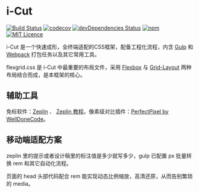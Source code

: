 ﻿i-Cut
===========================

[![Build Status](https://travis-ci.org/zhenbinjing/i-Cut.svg?branch=master)](https://travis-ci.org/zhenbinjing/i-Cut)
[![codecov](https://codecov.io/gh/zhenbinjing/i-Cut/branch/master/graph/badge.svg)](https://codecov.io/gh/zhenbinjing/i-Cut)
[![devDependencies Status](https://david-dm.org/zhenbinjing/i-Cut/dev-status.svg)](https://david-dm.org/zhenbinjing/i-Cut?type=dev)
[![npm](https://img.shields.io/npm/v/i-cut.svg)](https://www.npmjs.com/package/i-cut)
[![MIT Licence](https://img.shields.io/npm/l/i-cut.svg)](https://opensource.org/licenses/mit-license.php)

i-Cut 是一个快速成形，全终端适配的CSS框架，配备工程化流程，内含 [Gulp](https://github.com/gulpjs/gulp) 和 [Webpack](https://github.com/webpack/webpack) 打包任务以及其它常用工具。

flexgrid.css 是 i-Cut 中最重要的布局文件，采用 [Flexbox](https://developer.mozilla.org/zh-CN/docs/Web/CSS/flex) 与 [Grid-Layout](https://developer.mozilla.org/zh-CN/docs/Web/CSS/grid) 两种布局结合而成，是本框架的核心。

## 辅助工具

免标软件：[Zeplin](https://zeplin.io/) 、 [Zeplin 教程](http://blog.163.com/zbj_jbz/blog/static/212615164201692210316119/)。像素级对比插件：[PerfectPixel by WellDoneCode](https://chrome.google.com/webstore/detail/perfectpixel-by-welldonec/dkaagdgjmgdmbnecmcefdhjekcoceebi?utm_source=chrome-app-launcher-info-dialog)。

## 移动端适配方案

zeplin 里的提示或者设计稿里的标注值是多少就写多少，gulp 已配置 px 批量转换 rem 和其它自动化流程。

页面的 head 头部代码配合 rem 能实现动态比例缩放，高清还原，从而告别繁琐的 media。